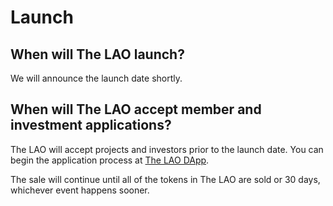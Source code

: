 # Launch

## When will The LAO launch?

We will announce the launch date shortly. 

## When will The LAO accept member and investment applications?

The LAO will accept projects and investors prior to the launch date. You can begin the application process at [The LAO DApp](https://www.thelao.io/apply).

The sale will continue until all of the tokens in The LAO are sold or 30 days, whichever event happens sooner.
